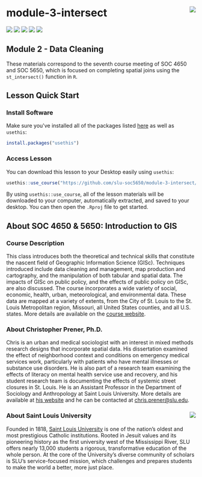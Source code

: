 module-3-intersect <img src="https://slu-soc5650.github.io/images/icon_hu137d436a85c84cab921c9c47edaed5ef_12382_192x192_fill_lanczos_center_2.png" align="right" />
===========================================================
[![](https://img.shields.io/badge/semester-spring%2021-blue.svg)](https://github.com/slu-soc5650/module-3-intersect)
[![](https://img.shields.io/badge/release-full-brightgreen.svg)](https://github.com/slu-soc5650/module-3-intersect)
[![](https://img.shields.io/github/release/slu-soc5650/module-3-intersect.svg?label=version)](https://github.com/slu-soc5650/module-3-intersect/releases)
[![](https://img.shields.io/github/last-commit/slu-soc5650/module-3-intersect.svg)](https://github.com/slu-soc5650/module-3-intersect/commits/master)
[![](https://img.shields.io/github/repo-size/slu-soc5650/module-3-intersect.svg)](https://github.com/slu-soc5650/module-3-intersect)

## Module 2 - Data Cleaning
These materials correspond to the seventh course meeting of SOC 4650 and SOC 5650, which is focused on completing spatial joins using the `st_intersect()` function in `R`.

## Lesson Quick Start
### Install Software
Make sure you've installed all of the packages listed [here](https://slu-soc5650.github.io/docs/start_prep/#r-packages) as well as `usethis`:

```r
install.packages("usethis")
```

### Access Lesson
You can download this lesson to your Desktop easily using `usethis`:

```r
usethis::use_course("https://github.com/slu-soc5650/module-3-intersect/archive/master.zip")
```

By using `usethis::use_course`, all of the lesson materials will be downloaded to your computer, automatically extracted, and saved to your desktop. You can then open the `.Rproj` file to get started.

## About SOC 4650 & 5650: Introduction to GIS
### Course Description
This class introduces both the theoretical and technical skills that constitute the nascent field of Geographic Information Science (GISc). Techniques introduced include data cleaning and management, map production and cartography, and the manipulation of both tabular and spatial data. The impacts of GISc on public policy, and the effects of public policy on GISc, are also discussed. The course incorporates a wide variety of social, economic, health, urban, meteorological, and environmental data. These data are mapped at a variety of extents, from the City of St. Louis to the St. Louis Metropolitan region, Missouri, all United States counties, and all U.S. states. More details are available on the [course website](https://slu-soc5650.github.io).

### About Christopher Prener, Ph.D.
Chris is an urban and medical sociologist with an interest in mixed methods research designs that incorporate spatial data. His dissertation examined the effect of neighborhood context and conditions on emergency medical services work, particularly with patients who have mental illnesses or substance use disorders. He is also part of a research team examining the effects of literacy on mental health service use and recovery, and his student research team is documenting the effects of systemic street closures in St. Louis. He is an Assistant Professor in the Department of Sociology and Anthropology at Saint Louis University. More details are available at [his website](https://chris-prener.github.io) and he can be contacted at [chris.prener@slu.edu](mailto:chris.prener@slu.edu).

### About Saint Louis University <img src="https://slu-soc5650.github.io/images/sluLogo.png" align="right" />
Founded in 1818, [Saint Louis University](http://wwww.slu.edu) is one of the nation’s oldest and most prestigious Catholic institutions. Rooted in Jesuit values and its pioneering history as the first university west of the Mississippi River, SLU offers nearly 13,000 students a rigorous, transformative education of the whole person. At the core of the University’s diverse community of scholars is SLU’s service-focused mission, which challenges and prepares students to make the world a better, more just place.
